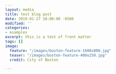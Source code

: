 ```yaml
---
layout: media
title: test blog post
date: 2019-01-27 10:00:00 -0500
modified: ''
categories:
- examples
excerpt: this is a test of front matter
tags: []
image:
  feature: "/images/boston-feature-1600x800.jpg"
  teaser: "/images/boston-feature-400x250.jpg"
  credit: City of Boston

---
```

